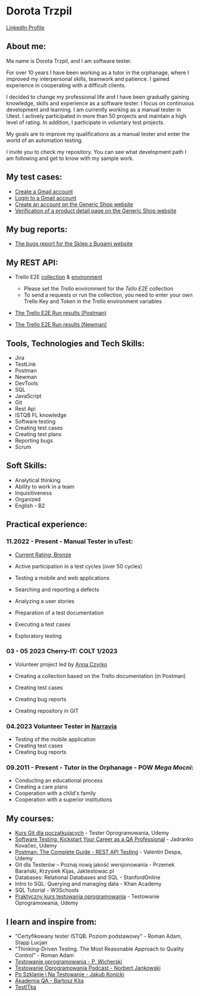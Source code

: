 # Dorota Trzpil 

[LinkedIn Profile](https://www.linkedin.com/in/dorota-trzpil/) 

## About me: 
Ma name is Dorota Trzpil, and I am software tester. 

For over 10 years I have been working as a tutor in the orphanage, where I improved my interpersonal skills,
 teamwork and patience. I gained experience in cooperating with a difficult clients. 

I decided to change my professional life and I have been gradually gaining knowledge, 
skills and experience as a software tester. I focus on continuous development and learning.
I am currently working as a manual tester in Utest. I actively participated in more than 50 projects and maintain a high level of rating. 
In addition, I participate in voluntary test projects.
 
My goals are to improve my qualifications as a manual tester and enter the world of an automation testing. 

I invite you to check my repository. You can see what development path I am following and get to know
with my sample work.



## My test cases:
* [Create a Gmail account](https://github.com/DorotaTrzpil/Portfolio/blob/main/TC/Gmail-CreateAccount-TC.ods) 
* [Login to a Gmail account](https://github.com/DorotaTrzpil/Portfolio/blob/main/TC/Gmail-LoginToAccount-TC.ods)
* [Create an account on the Generic Shop website](https://github.com/DorotaTrzpil/Portfolio/blob/main/TC/GS-Registration-TasteCaseReportInTestLink.pdf)
* [Verification of a product detail page on the Generic Shop website ](https://github.com/DorotaTrzpil/Portfolio/blob/main/TC/GS-PDP-TasteCaseReportInTestLink.pdf)


## My bug reports: 
* [The bugs report for the Sklep z Bugami website](https://github.com/DorotaTrzpil/Portfolio/blob/main/BugsReports/SklepZBugami%20-%20BugsReport.ods) 

## My REST API: 
* Trello E2E [collection](https://github.com/DorotaTrzpil/Portfolio/blob/main/TrelloApiPostman/TrelloE2E.postman_collection.json) & [environment](https://github.com/DorotaTrzpil/Portfolio/blob/main/TrelloApiPostman/Trello.postman_environment.json)
   - Please set the _Trello_ environment for the _Tello E2E_ collection
   - To send a requests or run the collection, 
  you need to enter your own Trello Key and Token in the Trello environment variables 

* [The Trello E2E Run results (Postman)](https://github.com/DorotaTrzpil/Portfolio/blob/main/TrelloApiPostman/TrelloE2E.RunResults.pdf)
* [The Trello E2E Run results (Newman)](https://github.com/DorotaTrzpil/Portfolio/blob/main/TrelloApiPostman/TrelloE2E.NewmanRun.png)




## Tools, Technologies and Tech Skills:
* Jira
* TestLink
* Postman
* Newman
* DevTools
* SQL
* JavaScript
* Git
* Rest Api
* ISTQB FL knowledge
* Software testing
* Creating test cases
* Creating test plans
* Reporting bugs
* Scrum

## Soft Skills: 
* Analytical thinking
* Ability to work in a team 
* Inquisitiveness
* Organized 
* English - B2

## Practical experience: 

### **11.2022 - Present -  Manual Tester in uTest:**


* [Current Rating: Bronze](https://github.com/DorotaTrzpil/Portfolio/blob/main/Certificates/UtestRating.png)

* Active participation in a test cycles (over 50 cycles)
* Testing a mobile and web applications

* Searching and reporting a defects
* Analyzing a user stories
* Preparation of a test documentation
* Executing a test cases
* Exploratory testing


### **03 - 05 2023 Cherry-IT: COLT 1/2023**
* Volunteer project led by [Anna Czyrko](https://www.linkedin.com/in/ania-czyrko-05933aa1/)


* Creating a collection based on the Trello documentation (in Postman)
* Creating test cases
* Creating bug reports
* Creating repository in GIT 

### **04.2023 Volunteer Tester in [Narravia](https://narravia.com/)**
* Testing of the mobile application 
* Creating test cases
* Creating bug reports


### **09.2011 - Present - Tutor in the Orphanage - POW _Mega Mocni_:**
* Conducting an educational process
* Creating a care plans
* Cooperation with a child's family
* Cooperation with a superior institutions

## My courses:
* [Kurs Git dla początkujących](https://github.com/DorotaTrzpil/Portfolio/blob/main/Certificates/Git%20dla%20poczatkujacych.pdf) - Tester Oprogramowania, Udemy 
* [Software Testing: Kickstart Your Career as a QA Professional](https://github.com/DorotaTrzpil/Portfolio/blob/main/Certificates/Software%20Testing.pdf) - Jadranko Kovačec, Udemy 
* [Postman: The Complete Guide - REST API Testing](https://github.com/DorotaTrzpil/Portfolio/blob/main/Certificates/Postman%20V.Despa.pdf)  - Valentin Despa, Udemy 
* Git dla Testerów – Poznaj nową jakość wersjonowania - Przemek Barański, Krzysiek Kijas, Jaktestowac.pl 
* Databases: Relational Databases and SQL - StanfordOnline
* Intro to SQL: Querying and managing data - Khan Academy 
* SQL Tutorial - W3Schools 
* [Praktyczny kurs testowania oprogramowania](https://github.com/DorotaTrzpil/Portfolio/blob/main/Certificates/Praktyczny%20Kurs%20Testowania.pdf) - Testowanie Oprogramowania, Udemy





##  I learn and inspire from: 
* "Certyfikowany tester ISTQB. Poziom podstawowy" - Roman Adam, Stapp Lucjan
* "Thinking-Driven Testing. The Most Reasonable Approach to Quality Control" - Roman Adam
* [Testowanie oprogramowania - P. Wicherski](https://pwicherski.gitbook.io/testowanie-oprogramowania/)
* [Testowanie Oprogramowania Podcast - Norbert Jankowski](https://podcasttestowanie.pl/author/admin/)
* [Po Szklanie i Na Testowanie - Jakub Konicki](https://poszklanieinatestowanie.pl/
)
* [Akademia QA - Bartosz Kita](https://www.youtube.com/@akademiaqa)
* [TestITka](https://www.youtube.com/@TestITka)










